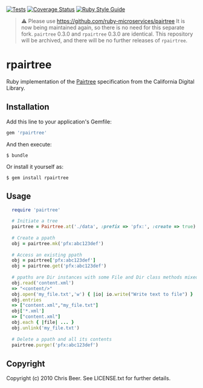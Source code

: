 [![Tests](https://github.com/mlibrary/pairtree/actions/workflows/tests.yml/badge.svg)](https://github.com/mlibrary/pairtree/actions/workflows/tests.yml)
[![Coverage Status](https://coveralls.io/repos/github/mlibrary/pairtree/badge.svg?branch=main)](https://coveralls.io/github/mlibrary/pairtree?branch=main)
[![Ruby Style Guide](https://img.shields.io/badge/code_style-standard-brightgreen.svg)](https://github.com/testdouble/standard)

> :warning: Please use https://github.com/ruby-microservices/pairtree
> It is now being maintained again, so there is no need for this separate fork.
> `pairtree` 0.3.0 and `rpairtree` 0.3.0 are identical. This repository will be
> archived, and there will be no further releases of `rpairtree`.

# rpairtree

Ruby implementation of the [Pairtree](https://www.ietf.org/archive/id/draft-kunze-pairtree-01.txt) specification from the California Digital Library.

## Installation

Add this line to your application's Gemfile:

```ruby
gem 'rpairtree'
```

And then execute:

    $ bundle

Or install it yourself as:

    $ gem install rpairtree

## Usage

```ruby
  require 'pairtree'

  # Initiate a tree
  pairtree = Pairtree.at('./data', :prefix => 'pfx:', :create => true)
  
  # Create a ppath
  obj = pairtree.mk('pfx:abc123def')
  
  # Access an existing ppath
  obj = pairtree['pfx:abc123def']
  obj = pairtree.get('pfx:abc123def')
  
  # ppaths are Dir instances with some File and Dir class methods mixed in
  obj.read('content.xml')
  => "<content/>"
  obj.open('my_file.txt','w') { |io| io.write("Write text to file") }
  obj.entries
  => ["content.xml","my_file.txt"]
  obj['*.xml']
  => ["content.xml"]
  obj.each { |file| ... }
  obj.unlink('my_file.txt')
  
  # Delete a ppath and all its contents
  pairtree.purge!('pfx:abc123def')
```

##  Copyright

Copyright (c) 2010 Chris Beer. See LICENSE.txt for further details.
